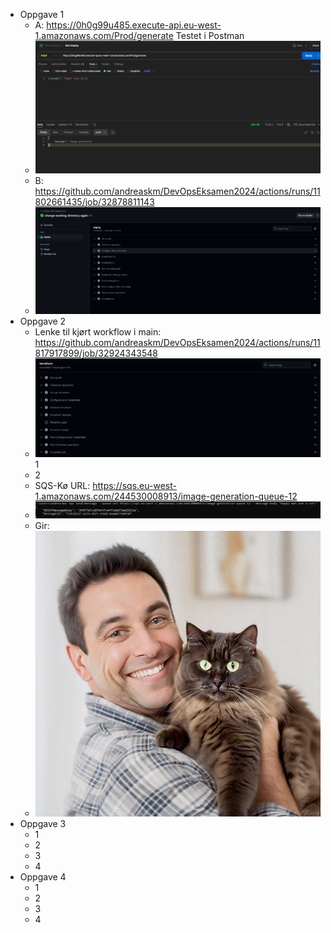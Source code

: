 * Oppgave 1
    * A: https://0h0g99u485.execute-api.eu-west-1.amazonaws.com/Prod/generate
          Testet i Postman 
    * ![img.png](images/img.png)
    * B: https://github.com/andreaskm/DevOpsEksamen2024/actions/runs/11802661435/job/32878811143
    * ![img.png](images/img2.png)
* Oppgave 2
    * Lenke til kjørt workflow i main: https://github.com/andreaskm/DevOpsEksamen2024/actions/runs/11817917899/job/32924343548
    * ![img.png](images/img4.png)1
    * 2
    * SQS-Kø URL: https://sqs.eu-west-1.amazonaws.com/244530008913/image-generation-queue-12
    * ![img.png](images/img3.png)
    * Gir:
    * ![titan_2072890238.png](images/titan_2072890238.png)
* Oppgave 3
    * 1
    * 2
    * 3
    * 4
* Oppgave 4
    * 1
    * 2
    * 3
    * 4